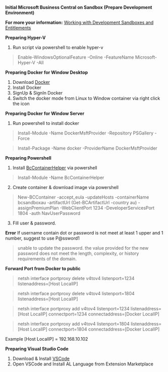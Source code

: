 **Initial Microsoft Business Central on Sandbox (Prepare Development Environment)**

**For more your information:**
[Working with Development Sandboxes and Entitlements](https://docs.microsoft.com/en-us/dynamics365/business-central/dev-itpro/developer/devenv-work-sandbox-entitlements)

**Preparing Hyper-V**
1. Run script via powershell to enable hyper-v
> Enable-WindowsOptionalFeature -Online -FeatureName Microsoft-Hyper-V -All

**Preparing Docker for Window Desktop**
1. Download [Docker](https://www.docker.com/) 
2. Install Docker 
3. SignUp & SignIn Docker 
4. Switch the docker mode from Linux to Window container via right click the icon

**Preparing Docker for Window Server**
1. Run powershell to install docker
> Install-Module -Name DockerMsftProvider -Repository PSGallery -Force

> Install-Package -Name docker -ProviderName DockerMsftProvider

**Preparing Powershell**
1. Install [BcContainerHelper](https://www.powershellgallery.com/packages/BcContainerHelper/) via powershell
> Install-Module -Name BcContainerHelper
2. Create container & download image via powershell
> New-BCContainer -accept_eula -updateHosts -containerName bcsandboxau -artifactUrl (Get-BCArtifactUrl -country au) -assignPremiumPlan -WebClientPort 1234 -DeveloperServicesPort 1804 -auth NavUserPassword
3. Fill user & password. 

**Error**
If username contain dot or password is not meet at least 1 upper and 1 number, suggest to use P@ssword1
> unable to update the password. the value provided for the new password does not meet the length, complexity, or history requirements of the domain.

**Forward Port from Docker to public**
> netsh interface portproxy delete v4tov4 listenport=1234 listenaddress=[Host LocalIP]

> netsh interface portproxy delete v4tov4 listenport=1804 listenaddress=[Host LocalIP]

> netsh interface portproxy add v4tov4 listenport=1234 listenaddress=[Host LocalIP] connectport=1234 connectaddress=[Docker LocalIP]

> netsh interface portproxy add v4tov4 listenport=1804 listenaddress=[Host LocalIP] connectport=1804 connectaddress=[Docker LocalIP]

Example [Host LocalIP] = 192.168.10.102

**Preparing Visual Studio Code**
1. Download & Install [VSCode](https://code.visualstudio.com/)
2. Open VSCode and Install AL Language from Extension Marketplace
